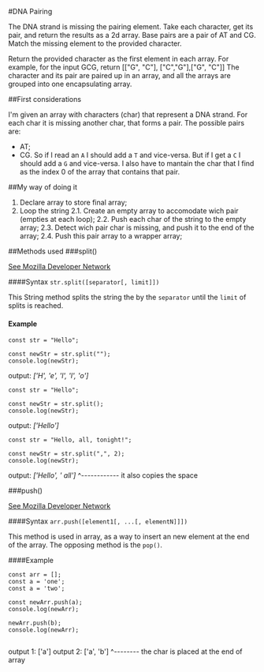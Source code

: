 #DNA Pairing

The DNA strand is missing the pairing element. Take each character,
get its pair, and return the results as a 2d array.
Base pairs are a pair of AT and CG. Match the missing element to the
provided character.

Return the provided character as the first element in each array.
For example, for the input GCG, return [["G", "C"], ["C","G"],["G", "C"]]
The character and its pair are paired up in an array, and all the arrays are
grouped into one encapsulating array.


##First considerations

I'm given an array with characters (char) that represent a DNA strand. For each
char it is missing another char, that forms a pair. The possible pairs are:
  * AT;
  * CG.
So if I read an `A` I should add a `T` and vice-versa. But if I get a `C` I
should add a `G` and vice-versa.
I also have to mantain the char that I find as the index 0 of the array that
contains that pair.

##My way of doing it
1. Declare array to store final array;
2. Loop the string
2.1. Create an empty array to accomodate wich pair (empties at each loop);
2.2. Push each char of the string to the empty array;
2.3. Detect wich pair char is missing, and push it to the end of the array;
2.4. Push this pair array to a wrapper array;

##Methods used
###split()

[See Mozilla Developer Network](https://developer.mozilla.org/en-US/docs/Web/JavaScript/Reference/Global_Objects/String/split)

####Syntax
```str.split([separator[, limit]])```

This String method splits the string the by the `separator` until the `limit` of
splits is reached.
#### Example
```
const str = "Hello";

const newStr = str.split("");
console.log(newStr);

```
output: *['H', 'e', 'l', 'l', 'o']*


```
const str = "Hello";

const newStr = str.split();
console.log(newStr);
```
output: *['Hello']*


```
const str = "Hello, all, tonight!";

const newStr = str.split(",", 2);
console.log(newStr);
```
output: *['Hello', ' all']*
                    ^------------ it also copies the space


###push()

[See Mozilla Developer Network](https://developer.mozilla.org/en-US/docs/Web/JavaScript/Reference/Global_Objects/Array/push)

####Syntax
```arr.push([element1[, ...[, elementN]]])```

This method is used in array, as a way to insert an new element at the end
of the array. The opposing method is the `pop()`.

####Example
```
const arr = [];
const a = 'one';
const a = 'two';

const newArr.push(a);
console.log(newArr);

newArr.push(b);
console.log(newArr);


```
output 1: ['a']
output 2: ['a', 'b']
                 ^-------- the char is placed at the end of array
